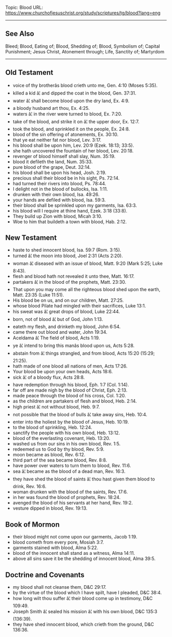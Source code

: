 Topic: Blood
URL: https://www.churchofjesuschrist.org/study/scriptures/tg/blood?lang=eng

---

## See Also

Bleed; Blood, Eating of; Blood, Shedding of; Blood, Symbolism of; Capital Punishment; Jesus Christ, Atonement through; Life, Sanctity of; Martyrdom

---

## Old Testament

- voice of thy brotherâs blood crieth unto me, Gen. 4:10 (Moses 5:35).
- killed a kid â¦ and dipped the coat in the blood, Gen. 37:31.
- water â¦ shall become blood upon the dry land, Ex. 4:9.
- a bloody husband art thou, Ex. 4:25.
- waters â¦ in the river were turned to blood, Ex. 7:20.
- take of the blood, and strike it on â¦ the upper door, Ex. 12:7.
- took the blood, and sprinkled it on the people, Ex. 24:8.
- blood of the sin offering of atonements, Ex. 30:10.
- that ye eat neither fat nor blood, Lev. 3:17.
- his blood shall be upon him, Lev. 20:9 (Ezek. 18:13; 33:5).
- she hath uncovered the fountain of her blood, Lev. 20:18.
- revenger of blood himself shall slay, Num. 35:19.
- blood it defileth the land, Num. 35:33.
- pure blood of the grape, Deut. 32:14.
- his blood shall be upon his head, Josh. 2:19.
- precious shall their blood be in his sight, Ps. 72:14.
- had turned their rivers into blood, Ps. 78:44.
- I delight not in the blood of bullocks, Isa. 1:11.
- drunken with their own blood, Isa. 49:26.
- your hands are defiled with blood, Isa. 59:3.
- their blood shall be sprinkled upon my garments, Isa. 63:3.
- his blood will I require at thine hand, Ezek. 3:18 (33:8).
- They build up Zion with blood, Micah 3:10.
- Woe to him that buildeth a town with blood, Hab. 2:12.

## New Testament

- haste to shed innocent blood, Isa. 59:7 (Rom. 3:15).
- turned â¦ the moon into blood, Joel 2:31 (Acts 2:20).
- woman â¦ diseased with an issue of blood, Matt. 9:20 (Mark 5:25; Luke 8:43).
- flesh and blood hath not revealed it unto thee, Matt. 16:17.
- partakers â¦ in the blood of the prophets, Matt. 23:30.
- That upon you may come all the righteous blood shed upon the earth, Matt. 23:35 (Luke 11:51).
- His blood be on us, and on our children, Matt. 27:25.
- whose blood Pilate had mingled with their sacrifices, Luke 13:1.
- his sweat was â¦ great drops of blood, Luke 22:44.
- born, not of blood â¦ but of God, John 1:13.
- eateth my flesh, and drinketh my blood, John 6:54.
- came there out blood and water, John 19:34.
- Aceldama â¦ The field of blood, Acts 1:19.
- ye â¦ intend to bring this manâs blood upon us, Acts 5:28.
- abstain from â¦ things strangled, and from blood, Acts 15:20 (15:29; 21:25).
- hath made of one blood all nations of men, Acts 17:26.
- Your blood be upon your own heads, Acts 18:6.
- sick â¦ of a bloody flux, Acts 28:8.
- have redemption through his blood, Eph. 1:7 (Col. 1:14).
- far off are made nigh by the blood of Christ, Eph. 2:13.
- made peace through the blood of his cross, Col. 1:20.
- as the children are partakers of flesh and blood, Heb. 2:14.
- high priest â¦ not without blood, Heb. 9:7.
- not possible that the blood of bulls â¦ take away sins, Heb. 10:4.
- enter into the holiest by the blood of Jesus, Heb. 10:19.
- to the blood of sprinkling, Heb. 12:24.
- sanctify the people with his own blood, Heb. 13:12.
- blood of the everlasting covenant, Heb. 13:20.
- washed us from our sins in his own blood, Rev. 1:5.
- redeemed us to God by thy blood, Rev. 5:9.
- moon became as blood, Rev. 6:12.
- third part of the sea became blood, Rev. 8:8.
- have power over waters to turn them to blood, Rev. 11:6.
- sea â¦ became as the blood of a dead man, Rev. 16:3.
- they have shed the blood of saints â¦ thou hast given them blood to drink, Rev. 16:6.
- woman drunken with the blood of the saints, Rev. 17:6.
- in her was found the blood of prophets, Rev. 18:24.
- avenged the blood of his servants at her hand, Rev. 19:2.
- vesture dipped in blood, Rev. 19:13.

## Book of Mormon

- their blood might not come upon our garments, Jacob 1:19.
- blood cometh from every pore, Mosiah 3:7.
- garments stained with blood, Alma 5:22.
- blood of the innocent shall stand as a witness, Alma 14:11.
- above all sins save it be the shedding of innocent blood, Alma 39:5.

## Doctrine and Covenants

- my blood shall not cleanse them, D&C 29:17.
- by the virtue of the blood which I have spilt, have I pleaded, D&C 38:4.
- how long wilt thou suffer â¦ their blood come up in testimony, D&C 109:49.
- Joseph Smith â¦ sealed his mission â¦ with his own blood, D&C 135:3 (136:39).
- they have shed innocent blood, which crieth from the ground, D&C 136:36.

